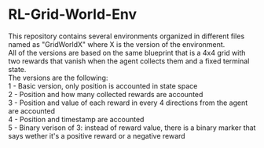 # RL-Grid-World-Env
This repository contains several environments organized in different files named as "GridWorldX" where X is the version of the environment. <br>
All of the versions are based on the same blueprint that is a 4x4 grid with two rewards that vanish when the agent collects them and a fixed terminal state.<br>
The versions are the following:<br>
1 - Basic version, only position is accounted in state space <br>
2 - Position and how many collected rewards are accounted <br>
3 - Position and value of each reward in every 4 directions from the agent are accounted <br>
4 - Position and timestamp are accounted <br>
5 - Binary verison of 3: instead of reward value, there is a binary marker that says wether it's a positive reward or a negative reward <br>

